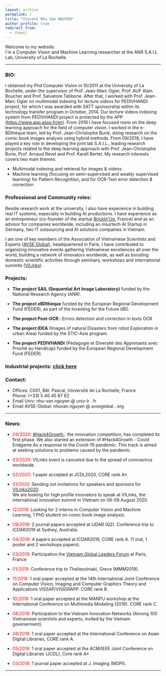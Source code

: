 ```yaml
---
layout: archive
permalink: /
title: "Vincent Nhu Van NGUYEN"
author_profile: true
redirect_from:
  - /news/
---
```


Welcome to my website.<br/>
I'm a Computer Vision and Machine Learning researcher at the ANR S.A.I.L Lab, University of La Rochelle.

---

### BIO:

<!-- I completed my PhD in Computer Vision in 10/2011 under the supervisor of prof. Jean-Marc Ogier, prof. AUF Alain Boucher and prof. Salvatore Tabbone. From 11/2011 to 09/2014 I worked with prof. Jean-Marc Ogier on multimodal indexing for lecture videos. In 2014, the SATT Grand Center chose my invention (the PEDIVHANDI project) for its technology transfer program. From 10/2014 to 04/2016, I focused on this new project (employee at La SATT). From 05/2016 to 08/2018, I worked in the eBD team of prof. Jean-Christophe Burie, doing research on the comic book images analysis using hybric methods (deep learning and traditional image processing/computer vision techniques). From 09/2018, I have been working with prof. Jean-Christophe Burie, prof. Arnaud Revel and prof Karell Bertet in the joint lab S.A.I.L. In this context, I work mainly on the  semi-supervised and weakly supervised learning methods.<br/>
My research focuses on two themes: -->

I obtained my Phd Computer Vision in 10/2011 at the University of La Rochelle, under the supervisor of Prof. Jean-Marc Ogier, Prof. AUF Alain Boucher and Prof. Salvatore Tabbone. After that, I worked with Prof. Jean-Marc Ogier on multimodal indexing for lecture videos for PEDIVHANDI project, for which I was awarded with SATT sponsorship within its technology transfer program in October, 2014. Our lecture videos indexing system from PEDIVHANDI project is protected by the APP (https://www.app.asso.fr/en). From 2016 I have focused more on the deep learning approach for the field of computer vision. I worked in the e-BDthèque team, led by Prof. Jean-Christophe Burie, doing research on the comic book images analysis using hybrid methods. From 09/2018, I have played a key role in developing the joint lab S.A.I.L., leading research projects related to the deep learning approach with Prof. Jean-Christophe Burie, Prof. Arnaud Revel and Prof. Karell Bertet.
My research interests covers two main themes:

+ Multimodal indexing and retrieval for images & videos
+ Machine learning (focusing on semi-supervised and weakly supervised learning) for Pattern Recognition, and for OCR-Text error detection & correction

<!-- If you have any questions or comments, please feel free to contact me at nhu-van.nguyen (at) univ-lr . fr -->

### Professional and Community roles:

Beside research work at the university, I also have experience in building real IT systems, especially in building AI productions. I have experience as an entrepreneur (co-founder of the startup [BrickIn'Up](https://www.crunchbase.com/organization/brickin-up#section-overview), France) and as an advisor for companies worldwide, including an insurtech AI Startup in Germany, two IT outsourcing and AI solutions companies in Vietnam.

I am one of key members of the Association of Vietnamese Scientists and Experts ([AVSE Global](http://www.avseglobal.org/)), headquartered in Paris. I have contributed to organizing innovative events gathering Vietnamese excellences all over the world, building a network of innovators worldwide, as well as boosting domestic scientific activities through seminars, workshops and international summits ([VILinks](https://www.vietnaminnovationlinks.org/)).

### Projects:

+ <b>The project SAIL (Sequential Art Image Laboratory)</b> funded by the National Research Agency (ANR).
<!-- L'objectif est d'obtenir une description sémantique précise des albums, des pages et des cases tant au niveau géométrique (structure des pages) que textuel (compréhension du texte) et graphique (éléments visuels)des Bande Dessiné numérisées (Comics, Mangas et Webtoons). -->
+ <b>The project eBDthèque</b>  funded by the European Regional Development Fund (FEDER), as part of the Investing for the Future iiBD.
 <!-- dans le cadre de l’Investissement d’Avenir iiBD. L’objectif est de valoriser les corpus de Bande Dessiné numérisées. -->
+ <b>The project Post-OCR :</b>  Errors detection and correction in texts OCR
<!-- la correction de textes OCR (Optical Character Recognition). Normalement, la reconnaissance de textes n’étant pas parfaite, une étape de post-traitement est nécessaire pour améliorer le texte.  -->
+ <b>The project IDEA</b>  (Images of natural Disasters from robot Exploration in urban Area) funded by the STIC-Asie program.
 <!-- se positionnait sur le thème du traitement d’images et l’extraction de contenu pour la gestion des informations collectées par des robots patrouillant dans les zones urbaines dans une situation de post-catastrophe. -->
+ <b>The project PEDIVHANDI</b>  (Pédagogie et Diversité des Apprenants avec Priorité au Handicap) funded by the European Regional Development Fund (FEDER).

<!-- L’idée principale était d’analyser les contenus audiovisuels et documentaires par des techniques issues de l’analyse du signal et de l’image. Ces contenus multimédia sont le résultat de l’acquisition par différentes modalités : webcam issues de tablettes ou de PC, flux vidéo issus d’un système de visio-conférence… -->

### Industrial projects: <span style="color:blue">[click here](industrie)</span>

### Contact:

+ Offices: C001, Bât. Pascal, Université de La Rochelle, France <br/>
Phone: (+33) 5 46 45 87 62
+ Email Univ: nhu-van.nguyen @ univ-lr . fr
+ Email AVSE-Global: nhuvan.nguyen @ avseglobal . org

<!-- Research projects: -->
---

### News:
+ <span style="color:red">04/2020:</span> <span style="color:blue">[#Hack4Growth,](https://www.hack4growth.org/en).</span> the innovation competition, has completed its first phase. We also started an extension of #Hack4Growth - Covid Endgame As a response to the Covid-19 pandemic. This track is aimed at seeking solutions to problems caused by the pandemic.  <br/>

+ <span style="color:red">03/2020:</span> VILinks event is canceled due to the spread of coronavirus worldwide. <br/>

+ <span style="color:red">02/2020:</span> 1 paper accepted at JCDL2020, CORE rank A*. <br/>

+ <span style="color:red">01/2020:</span> Sending out invitations for speakers and sponsors for <span style="color:blue">[VILinks2020](https://www.vietnaminnovationlinks.org).</span> <br/>
We are looking for high profile innovators to speak at VILinks, the international innovation summit in VIetnam on 06-08 August 2020.

+ <span style="color:red">12/2019:</span> Looking for 2 interns in Computer Vision and Machine Learning, 1 PhD student on comic book image analysis.

<!-- + <span style="color:red">10/2019:</span> Vietnam trip -->

+ <span style="color:red">09/2019:</span> 2 journal papers accepted at IJDAR (Q2). Conference trip to ICDAR2019 at Sydney, Australia.

<!-- + <span style="color:red">05/2019:</span> www.brickinup.com is shutdown. -->

+ <span style="color:red">04/2019:</span> 4 papers accepted at ICDAR2019, CORE rank A. (1 oral, 1 poster and 2 workshops papers).

+ <span style="color:red">03/2019:</span> Participation the [Vietnam Global Leaders Forum](https://www.vietnamgloballeaders.org) at Paris, France

+ <span style="color:red">01/2019:</span> Conference trip to Thellesolniaki, Grece (MMM2019).

+ <span style="color:red">11/2018:</span> 1 oral paper accepted at the 14th International Joint Conference on Computer Vision, Imaging and Computer Graphics Theory and Applications VISSAP/VISIGRAPP. CORE rank B.

+ <span style="color:red">10/2018:</span> 1 oral paper accepted at the MANPU workshop at the International Conference on Multimedia Modeling (2019). CORE rank C.

+ <span style="color:red">08/2018:</span> Participation to the Vietnam Innovation Networks (Among 100 Vietnamese scientists and experts, invited by the Vietnam govenerment).

+ <span style="color:red">08/2018:</span> 1 oral paper accepted at the International Conference on Asian Digital Libraries, CORE rank A.

+ <span style="color:red">05/2018:</span> 1 oral paper accepted at the ACM/IEEE Joint Conference on Digital Libraries (JCDL), Core rank A*

+ <span style="color:red">03/2018:</span> 1 journal paper accepted at J. Imaging (MDPI).

---

